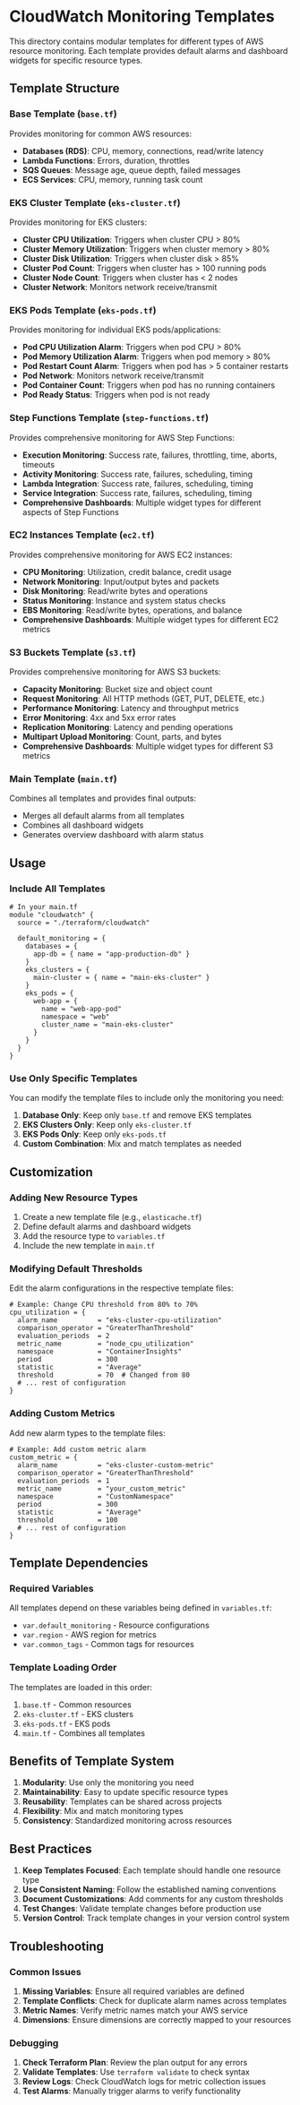 # CloudWatch Monitoring Templates

This directory contains modular templates for different types of AWS resource monitoring. Each template provides default alarms and dashboard widgets for specific resource types.

## Template Structure

### Base Template (`base.tf`)
Provides monitoring for common AWS resources:
- **Databases (RDS)**: CPU, memory, connections, read/write latency
- **Lambda Functions**: Errors, duration, throttles
- **SQS Queues**: Message age, queue depth, failed messages
- **ECS Services**: CPU, memory, running task count

### EKS Cluster Template (`eks-cluster.tf`)
Provides monitoring for EKS clusters:
- **Cluster CPU Utilization**: Triggers when cluster CPU > 80%
- **Cluster Memory Utilization**: Triggers when cluster memory > 80%
- **Cluster Disk Utilization**: Triggers when cluster disk > 85%
- **Cluster Pod Count**: Triggers when cluster has > 100 running pods
- **Cluster Node Count**: Triggers when cluster has < 2 nodes
- **Cluster Network**: Monitors network receive/transmit

### EKS Pods Template (`eks-pods.tf`)
Provides monitoring for individual EKS pods/applications:
- **Pod CPU Utilization Alarm**: Triggers when pod CPU > 80%
- **Pod Memory Utilization Alarm**: Triggers when pod memory > 80%
- **Pod Restart Count Alarm**: Triggers when pod has > 5 container restarts
- **Pod Network**: Monitors network receive/transmit
- **Pod Container Count**: Triggers when pod has no running containers
- **Pod Ready Status**: Triggers when pod is not ready

### Step Functions Template (`step-functions.tf`)
Provides comprehensive monitoring for AWS Step Functions:
- **Execution Monitoring**: Success rate, failures, throttling, time, aborts, timeouts
- **Activity Monitoring**: Success rate, failures, scheduling, timing
- **Lambda Integration**: Success rate, failures, scheduling, timing
- **Service Integration**: Success rate, failures, scheduling, timing
- **Comprehensive Dashboards**: Multiple widget types for different aspects of Step Functions

### EC2 Instances Template (`ec2.tf`)
Provides comprehensive monitoring for AWS EC2 instances:
- **CPU Monitoring**: Utilization, credit balance, credit usage
- **Network Monitoring**: Input/output bytes and packets
- **Disk Monitoring**: Read/write bytes and operations
- **Status Monitoring**: Instance and system status checks
- **EBS Monitoring**: Read/write bytes, operations, and balance
- **Comprehensive Dashboards**: Multiple widget types for different EC2 metrics

### S3 Buckets Template (`s3.tf`)
Provides comprehensive monitoring for AWS S3 buckets:
- **Capacity Monitoring**: Bucket size and object count
- **Request Monitoring**: All HTTP methods (GET, PUT, DELETE, etc.)
- **Performance Monitoring**: Latency and throughput metrics
- **Error Monitoring**: 4xx and 5xx error rates
- **Replication Monitoring**: Latency and pending operations
- **Multipart Upload Monitoring**: Count, parts, and bytes
- **Comprehensive Dashboards**: Multiple widget types for different S3 metrics

### Main Template (`main.tf`)
Combines all templates and provides final outputs:
- Merges all default alarms from all templates
- Combines all dashboard widgets
- Generates overview dashboard with alarm status

## Usage

### Include All Templates
```hcl
# In your main.tf
module "cloudwatch" {
  source = "./terraform/cloudwatch"
  
  default_monitoring = {
    databases = {
      app-db = { name = "app-production-db" }
    }
    eks_clusters = {
      main-cluster = { name = "main-eks-cluster" }
    }
    eks_pods = {
      web-app = {
        name = "web-app-pod"
        namespace = "web"
        cluster_name = "main-eks-cluster"
      }
    }
  }
}
```

### Use Only Specific Templates
You can modify the template files to include only the monitoring you need:

1. **Database Only**: Keep only `base.tf` and remove EKS templates
2. **EKS Clusters Only**: Keep only `eks-cluster.tf`
3. **EKS Pods Only**: Keep only `eks-pods.tf`
4. **Custom Combination**: Mix and match templates as needed

## Customization

### Adding New Resource Types
1. Create a new template file (e.g., `elasticache.tf`)
2. Define default alarms and dashboard widgets
3. Add the resource type to `variables.tf`
4. Include the new template in `main.tf`

### Modifying Default Thresholds
Edit the alarm configurations in the respective template files:
```hcl
# Example: Change CPU threshold from 80% to 70%
cpu_utilization = {
  alarm_name          = "eks-cluster-cpu-utilization"
  comparison_operator = "GreaterThanThreshold"
  evaluation_periods  = 2
  metric_name         = "node_cpu_utilization"
  namespace           = "ContainerInsights"
  period              = 300
  statistic           = "Average"
  threshold           = 70  # Changed from 80
  # ... rest of configuration
}
```

### Adding Custom Metrics
Add new alarm types to the template files:
```hcl
# Example: Add custom metric alarm
custom_metric = {
  alarm_name          = "eks-cluster-custom-metric"
  comparison_operator = "GreaterThanThreshold"
  evaluation_periods  = 1
  metric_name         = "your_custom_metric"
  namespace           = "CustomNamespace"
  period              = 300
  statistic           = "Average"
  threshold           = 100
  # ... rest of configuration
}
```

## Template Dependencies

### Required Variables
All templates depend on these variables being defined in `variables.tf`:
- `var.default_monitoring` - Resource configurations
- `var.region` - AWS region for metrics
- `var.common_tags` - Common tags for resources

### Template Loading Order
The templates are loaded in this order:
1. `base.tf` - Common resources
2. `eks-cluster.tf` - EKS clusters
3. `eks-pods.tf` - EKS pods
4. `main.tf` - Combines all templates

## Benefits of Template System

1. **Modularity**: Use only the monitoring you need
2. **Maintainability**: Easy to update specific resource types
3. **Reusability**: Templates can be shared across projects
4. **Flexibility**: Mix and match monitoring types
5. **Consistency**: Standardized monitoring across resources

## Best Practices

1. **Keep Templates Focused**: Each template should handle one resource type
2. **Use Consistent Naming**: Follow the established naming conventions
3. **Document Customizations**: Add comments for any custom thresholds
4. **Test Changes**: Validate template changes before production use
5. **Version Control**: Track template changes in your version control system

## Troubleshooting

### Common Issues

1. **Missing Variables**: Ensure all required variables are defined
2. **Template Conflicts**: Check for duplicate alarm names across templates
3. **Metric Names**: Verify metric names match your AWS service
4. **Dimensions**: Ensure dimensions are correctly mapped to your resources

### Debugging

1. **Check Terraform Plan**: Review the plan output for any errors
2. **Validate Templates**: Use `terraform validate` to check syntax
3. **Review Logs**: Check CloudWatch logs for metric collection issues
4. **Test Alarms**: Manually trigger alarms to verify functionality
